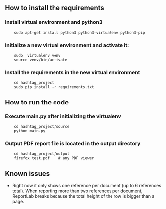 ## How to install the requirements

### Install virtual environment and python3
```
    sudo apt-get install python3 python3-virtualenv python3-pip

```

### Initialize a new virtual environment and activate it:
```
    sudo  virtualenv venv
    source venv/bin/activate

```

### Install the requirements in the new virtual environment
```
    cd hashtag_project
    sudo pip install -r requirements.txt

```

## How to run the code

### Execute main.py after initializing the virtualenv

```
    cd hashtag_project/source
    python main.py

```
### Output PDF report file is located in the output directory
```
    cd hashtag_project/output
    firefox test.pdf    # any PDF viewer

```

## Known issues
- Right now it only shows one reference per document (up to 6 references total).  When reporting more than two references per document, ReportLab breaks because the total height of the row is bigger than a page.